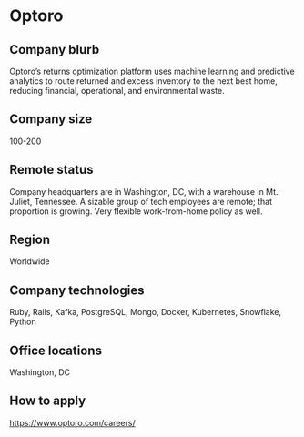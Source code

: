 # Optoro

## Company blurb

Optoro’s returns optimization platform uses machine learning and predictive analytics to route returned and excess inventory to the next best home, reducing financial, operational, and environmental waste. 

## Company size

100-200

## Remote status

Company headquarters are in Washington, DC, with a warehouse in Mt. Juliet, Tennessee. A sizable group of tech employees are remote; that proportion is growing. Very flexible work-from-home policy as well. 

## Region

Worldwide

## Company technologies

Ruby, Rails, Kafka, PostgreSQL, Mongo, Docker, Kubernetes, Snowflake, Python

## Office locations

Washington, DC

## How to apply

https://www.optoro.com/careers/


